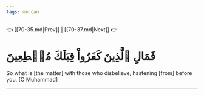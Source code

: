 ```yaml
---
tags: meccan
---
```


👈 [[70-35.md|Prev]] | [[70-37.md|Next]] 👉

# فَمَالِ ٱلَّذِينَ كَفَرُواْ قِبَلَكَ مُهۡطِعِينَ

So what is [the matter] with those who disbelieve, hastening [from] before you, [O Muhammad]

---

